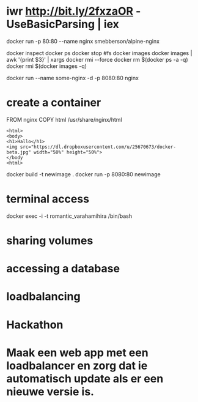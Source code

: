 # iwr http://bit.ly/2fxzaOR -UseBasicParsing | iex

docker run -p 80:80 --name nginx smebberson/alpine-nginx


docker inspect
docker ps
docker stop #fs
docker images
docker images | awk '{print $3}' | xargs docker rmi --force
docker rm $(docker ps -a -q)
docker rmi $(docker images -q)

docker run --name some-nginx -d -p 8080:80 nginx

# create a container
FROM nginx
COPY html /usr/share/nginx/html

```
<html>
<body>
<h1>Hallo</h1>
<img src="https://dl.dropboxusercontent.com/u/25670673/docker-beta.jpg" width="50%" height="50%">
</body
<html>
```

docker build -t newimage .
docker run -p 8080:80 newimage




# terminal access
docker exec -i -t  romantic_varahamihira /bin/bash

# sharing volumes

# accessing a database

# loadbalancing

# Hackathon
# Maak een web app met een loadbalancer en zorg dat ie automatisch update als er een nieuwe versie is. 
